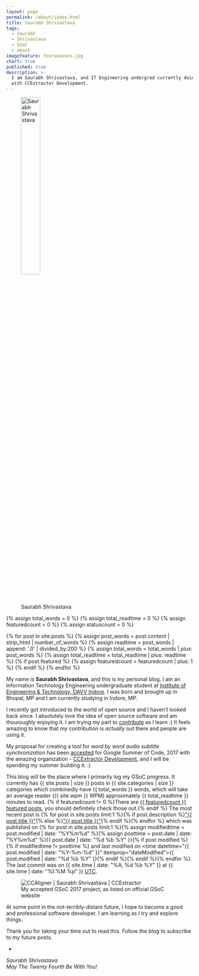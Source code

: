 ```yaml
---
layout: page
permalink: /about/index.html
title: Saurabh Shrivastava
tags:
  - Saurabh
  - Shrivastava
  - GSoC
  - about
imagefeature: fourseasons.jpg
chart: true
published: true
description: >-
  I am Saurabh Shrivastava, and IT Engineering undergrad currently doing GSoC
  with CCExtractor Development.
---
```

<figure>
  <img src="{{ site.url }}/images/about/saurabh-shrivastava.png" alt="Saurabh Shrivastava" style="width:35%;" >
  <figcaption>Saurabh Shrivastava</figcaption>
</figure>

{% assign total_words = 0 %}
{% assign total_readtime = 0 %}
{% assign featuredcount = 0 %}
{% assign statuscount = 0 %}

{% for post in site.posts %}
    {% assign post_words = post.content | strip_html | number_of_words %}
    {% assign readtime = post_words | append: '.0' | divided_by:200 %}
    {% assign total_words = total_words | plus: post_words %}
    {% assign total_readtime = total_readtime | plus: readtime %}
    {% if post.featured %}
    {% assign featuredcount = featuredcount | plus: 1 %}
    {% endif %}
{% endfor %}


My name is **Saurabh Shrivastava**, and this is my personal blog. I am an Information Technology Engineering undergraduate student at [Institute of Engineering & Technology, DAVV Indore](http://ietdavv.edu.in/ "IET DAVV, Indore"). I was born and brought up in Bhopal, MP and I am currently studying in Indore, MP. 

I recently got introduced to the world of open source and I haven’t looked back since. I absolutely love the idea of open source software and am thouroughly enjoying it. I am trying my part to [contribute](https://github.com/saurabhshri "My Github Profile.") as I learn :) It feels amazing to know that my contribution is _actually_ out there and people are using it.

My proposal for creating a tool for _word by word audio subtitle synchronization_ has been [accepted](https://saurabhshri.github.io/2017/05/gsoc/accepted-in-google-summer-of-code-2017 "Accepted in Google Summer of Code 2017!") for Google Summer of Code, 2017 with the amazing organization - [CCExtractor Development](https://ccextractor.org), and I will be spending my summer building it. :)

This blog will be the place where I primarily log my GSoC progress. It currently has {{ site.posts | size }} posts in {{ site.categories | size }} categories which combinedly have {{ total_words }} words, which will take an average reader ({{ site.wpm }} WPM) approximately <span class="time">{{ total_readtime }}</span> minutes to read. {% if featuredcount != 0 %}There are <a href="{{ site.url }}/featured">{{ featuredcount }} featured posts</a>, you should definitely check those out.{% endif %} The most recent post is {% for post in site.posts limit:1 %}{% if post.description %}<a href="{{ site.url }}{{ post.url }}" title="{{ post.description }}">"{{ post.title }}"</a>{% else %}<a href="{{ site.url }}{{ post.url }}" title="{{ post.description }}" title="Read more about {{ post.title }}">"{{ post.title }}"</a>{% endif %}{% endfor %} which was published on {% for post in site.posts limit:1 %}{% assign modifiedtime = post.modified | date: "%Y%m%d" %}{% assign posttime = post.date | date: "%Y%m%d" %}<time datetime="{{ post.date | date_to_xmlschema }}" class="post-time">{{ post.date | date: "%d %b %Y" }}</time>{% if post.modified %}{% if modifiedtime != posttime %} and last modified on <time datetime="{{ post.modified | date: "%Y-%m-%d" }}" itemprop="dateModified">{{ post.modified | date: "%d %b %Y" }}</time>{% endif %}{% endif %}{% endfor %}. The last commit was on {{ site.time | date: "%A, %d %b %Y" }} at {{ site.time | date: "%I:%M %p" }} [UTC](http://en.wikipedia.org/wiki/Coordinated_Universal_Time "Temps Universel Coordonné").

<figure>
	<img src="{{ site.url }}/images/posts/accepted_proof.PNG" alt="CCAligner | Saurabh Shrivastava | CCExtractor">
	<figcaption>My accepted GSoC 2017 project, as listed on official GSoC website</figcaption>
</figure>

<!--
<figure class="third">
	<a href="{{ site.url }}/images/about/1.jpg"><img src="{{ site.url }}/images/about/1-001.jpg"></a>
	<a href="{{ site.url }}/images/about/2.jpg"><img src="{{ site.url }}/images/about/2-001.jpg"></a>
	<a href="{{ site.url }}/images/about/3.jpg"><img src="{{ site.url }}/images/about/3-001.jpg"></a>
</figure>
<figure class="half">
	<a href="{{ site.url }}/images/about/4.jpg"><img src="{{ site.url }}/images/about/4-001.jpg"></a>
	<a href="{{ site.url }}/images/about/5.jpg"><img src="{{ site.url }}/images/about/5-001.jpg"></a>
</figure>
<figure class="third">
	<a href="{{ site.url }}/images/about/6.jpg"><img src="{{ site.url }}/images/about/6-001.jpg"></a>
	<a href="{{ site.url }}/images/about/7.jpg"><img src="{{ site.url }}/images/about/7-001.jpg"></a>
	<a href="{{ site.url }}/images/about/8.jpg"><img src="{{ site.url }}/images/about/8-001.jpg"></a>
	<figcaption>Doha at its full glory.</figcaption>
</figure>

-->

At some point in the not-terribly-distant future, I hope to become a good and professional software developer. I am learning as I try and explore things.

Thank you for taking your time out to read this. Follow the blog to subscribe to my future posts. 

-  
_Saurabh Shrivastava_  
_May The Twenty Fourth Be With You!_